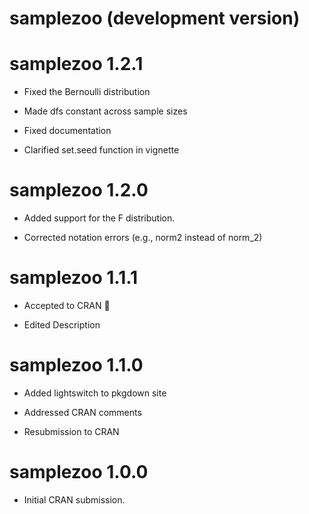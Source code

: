 # samplezoo (development version)

# samplezoo 1.2.1

* Fixed the Bernoulli distribution

* Made dfs constant across sample sizes

* Fixed documentation

* Clarified set.seed function in vignette

# samplezoo 1.2.0

* Added support for the F distribution.

* Corrected notation errors (e.g., norm2 instead of norm_2)

# samplezoo 1.1.1

* Accepted to CRAN 🎉

* Edited Description

# samplezoo 1.1.0

* Added lightswitch to pkgdown site

* Addressed CRAN comments

* Resubmission to CRAN

# samplezoo 1.0.0

* Initial CRAN submission.
